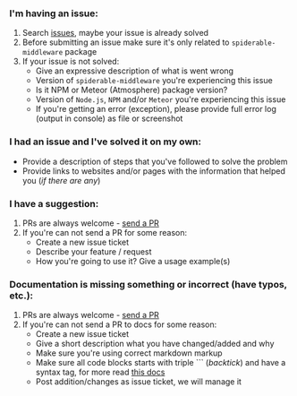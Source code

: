 ### I'm having an issue:
 1. Search [issues](https://github.com/VeliovGroup/spiderable-middleware/issues), maybe your issue is already solved
 2. Before submitting an issue make sure it's only related to `spiderable-middleware` package
 3. If your issue is not solved:
     - Give an expressive description of what is went wrong
     - Version of `spiderable-middleware` you're experiencing this issue
     - Is it NPM or Meteor (Atmosphere) package version?
     - Version of `Node.js`, `NPM` and/or `Meteor` you're experiencing this issue
     - If you're getting an error (exception), please provide full error log (output in console) as file or screenshot

### I had an issue and I've solved it on my own:
 - Provide a description of steps that you've followed to solve the problem
 - Provide links to websites and/or pages with the information that helped you (*if there are any*)

### I have a suggestion:
 1. PRs are always welcome - [send a PR](https://github.com/VeliovGroup/spiderable-middleware/compare)
 2. If you're can not send a PR for some reason:
     - Create a new issue ticket
     - Describe your feature / request
     - How you're going to use it? Give a usage example(s)

### Documentation is missing something or incorrect (have typos, etc.):
 1. PRs are always welcome - [send a PR](https://github.com/VeliovGroup/spiderable-middleware/compare)
 2. If you're can not send a PR to docs for some reason:
     - Create a new issue ticket
     - Give a short description what you have changed/added and why
     - Make sure you're using correct markdown markup
     - Make sure all code blocks starts with triple ``` (*backtick*) and have a syntax tag, for more read [this docs](https://help.github.com/articles/creating-and-highlighting-code-blocks/#syntax-highlighting)
     - Post addition/changes as issue ticket, we will manage it
